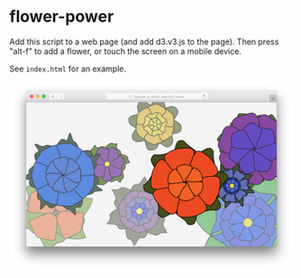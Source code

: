 flower-power
============
Add this script to a web page (and add d3.v3.js to the page).
Then press "alt-f" to add a flower, or touch the screen on a mobile device.

See `index.html` for an example.

![Screenshot](screenshot.png)
